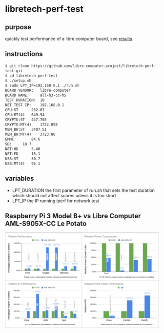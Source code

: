 # libretech-perf-test

## purpose
quickly test performance of a libre computer board, see [results](https://docs.google.com/spreadsheets/d/1dlUla9b1TVcf-fjBOEwe3ojz5zhT3l3TJv7XnAYsLz8/edit?usp=sharing).

## instructions
```
$ git clone https://github.com/libre-computer-project/libretech-perf-test.git
$ cd libretech-perf-test
$ ./setup.sh
$ sudo LPT_IP=192.168.0.1 ./run.sh
BOARD VENDOR:	libre-computer
BOARD NAME:  	all-h3-cc-h5
TEST DURATION:	10
NET TEST IP:	192.168.0.1
CPU:ST		232.07
CPU:MT(4)	649.94
CRYPTO:ST	447.703
CRYPTO:MT(4)	1722.098
MEM_BW:ST	3407.51
MEM_BW:MT(4)	3723.80
EMMC:		84.6
SD:		18.7
NET:HD		5.40
NET:FD		18.1
USB:ST		30.7
USB:MT(4)	95.1
```

## variables
* LPT_DURATION the first parameter of run.sh that sets the test duration which should not affect scores unless it is too short
* LPT_IP the IP running iperf for network test

## Raspberry Pi 3 Model B+ vs Libre Computer AML-S905X-CC Le Potato
![Raspberry Pi 3 B+ vs AML-S905X-CC](compare/pi-3-b-plus-vs-aml-s905x-cc.png)
